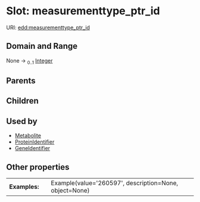 
# Slot: measurementtype_ptr_id



URI: [edd:measurementtype_ptr_id](https://w3id.org/eddmeasurementtype_ptr_id)


## Domain and Range

None &#8594;  <sub>0..1</sub> [Integer](types/Integer.md)

## Parents


## Children


## Used by

 * [Metabolite](Metabolite.md)
 * [ProteinIdentifier](ProteinIdentifier.md)
 * [GeneIdentifier](GeneIdentifier.md)

## Other properties

|  |  |  |
| --- | --- | --- |
| **Examples:** | | Example(value='260597', description=None, object=None) |